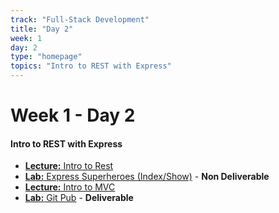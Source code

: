 ```yaml
---
track: "Full-Stack Development"
title: "Day 2"
week: 1
day: 2
type: "homepage"
topics: "Intro to REST with Express"
---
```


# Week 1 - Day 2

#### Intro to REST with Express

- [**Lecture:** Intro to Rest](/full-stack-development/week-1/day-2/lecture-materials/intro-to-rest/)
- [**Lab:** Express Superheroes (Index/Show)](/full-stack-development/week-1/day-2/labs/express-superheros/) - **Non Deliverable**
- [**Lecture:** Intro to MVC](/full-stack-development/week-1/day-2/lecture-materials/intro-to-mvc/)
- [**Lab:** Git Pub](/full-stack-development/week-1/day-2/labs/git-pub/) - **Deliverable**
